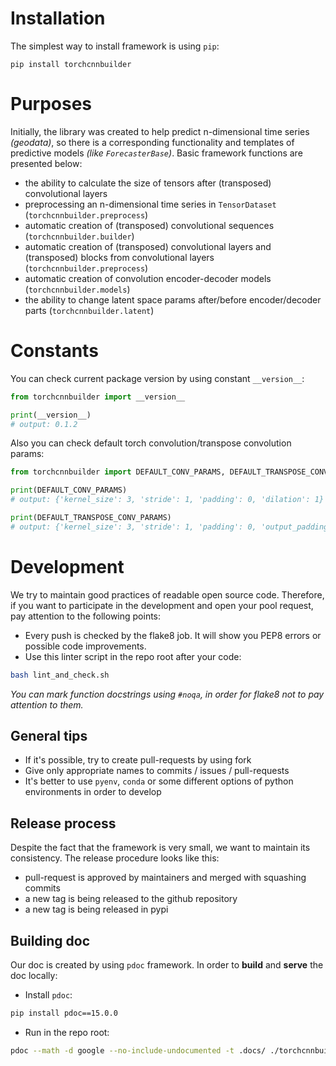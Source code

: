 # Installation

The simplest way to install framework is using `pip`:
```
pip install torchcnnbuilder
```

# Purposes 

Initially, the library was created to help predict n-dimensional time series *(geodata)*, so there is a corresponding functionality and templates of predictive models *(like `ForecasterBase`)*.
Basic framework functions are presented below: 

- the ability to calculate the size of tensors after (transposed) convolutional layers
- preprocessing an n-dimensional time series in `TensorDataset` (`torchcnnbuilder.preprocess`)
- automatic creation of (transposed) convolutional sequences (`torchcnnbuilder.builder`)
- automatic creation of (transposed) convolutional layers and (transposed) blocks from convolutional layers (`torchcnnbuilder.preprocess`)
- automatic creation of convolution encoder-decoder models (`torchcnnbuilder.models`)
- the ability to change latent space params after/before encoder/decoder parts (`torchcnnbuilder.latent`)

# Constants 

You can check current package version by using constant `__version__`:
```python
from torchcnnbuilder import __version__

print(__version__)
# output: 0.1.2
```

Also you can check default torch convolution/transpose convolution params:
```python
from torchcnnbuilder import DEFAULT_CONV_PARAMS, DEFAULT_TRANSPOSE_CONV_PARAMS

print(DEFAULT_CONV_PARAMS)
# output: {'kernel_size': 3, 'stride': 1, 'padding': 0, 'dilation': 1}

print(DEFAULT_TRANSPOSE_CONV_PARAMS)
# output: {'kernel_size': 3, 'stride': 1, 'padding': 0, 'output_padding': 0, 'dilation': 1}
```

# Development

We try to maintain good practices of readable open source code. 
Therefore, if you want to participate in the development and open your pool request, pay attention to the following points:
- Every push is checked by the flake8 job. It will show you PEP8 errors or possible code improvements.
- Use this linter script in the repo root after your code:

```bash
bash lint_and_check.sh
```
*You can mark function docstrings using `#noqa`, in order for flake8 not to pay attention to them.*

## General tips

- If it's possible, try to create pull-requests by using fork
- Give only appropriate names to commits / issues / pull-requests
- It's better to use `pyenv`, `conda` or some different options of python environments in order to develop

## Release process

Despite the fact that the framework is very small, we want to maintain its consistency. 
The release procedure looks like this:

- pull-request is approved by maintainers and merged with squashing commits
- a new tag is being released to the github repository
- a new tag is being released in pypi

## Building doc 

Our doc is created by using `pdoc` framework. In order to **build** and **serve** the doc locally:
- Install `pdoc`:
```bash
pip install pdoc==15.0.0
```
- Run in the repo root:
```bash
pdoc --math -d google --no-include-undocumented -t .docs/ ./torchcnnbuilder
```
